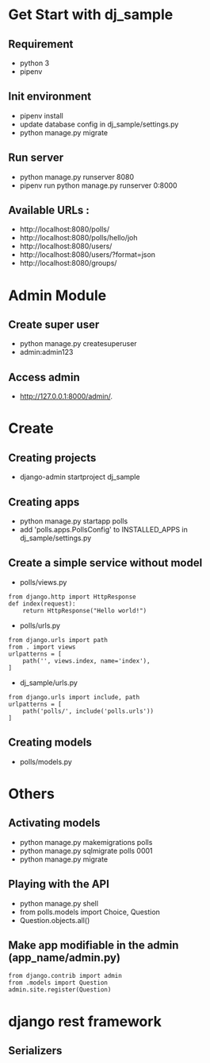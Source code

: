 # Get Start with dj_sample

## Requirement
- python 3
- pipenv

## Init environment
- pipenv install
- update database config in dj_sample/settings.py
- python manage.py migrate

## Run server
- python manage.py runserver 8080
- pipenv run python manage.py runserver 0:8000

## Available URLs :
- http://localhost:8080/polls/
- http://localhost:8080/polls/hello/joh
- http://localhost:8080/users/
- http://localhost:8080/users/?format=json
- http://localhost:8080/groups/

# Admin Module
## Create super user
* python manage.py createsuperuser
* admin:admin123
## Access admin
* http://127.0.0.1:8000/admin/.


# Create

## Creating projects
- django-admin startproject dj_sample

## Creating apps
- python manage.py startapp polls
- add 'polls.apps.PollsConfig' to INSTALLED_APPS in dj_sample/settings.py

## Create a simple service without model
- polls/views.py
```
from django.http import HttpResponse
def index(request):
    return HttpResponse("Hello world!")
```
- polls/urls.py
```
from django.urls import path
from . import views
urlpatterns = [
    path('', views.index, name='index'),
]
```
- dj_sample/urls.py
```
from django.urls import include, path
urlpatterns = [
    path('polls/', include('polls.urls'))
]
```

## Creating models
- polls/models.py


# Others

## Activating models
- python manage.py makemigrations polls
- python manage.py sqlmigrate polls 0001
- python manage.py migrate

## Playing with the API
- python manage.py shell
- from polls.models import Choice, Question
- Question.objects.all()

## Make app modifiable in the admin (app_name/admin.py)
```
from django.contrib import admin
from .models import Question
admin.site.register(Question)
```

# django rest framework
## Serializers

